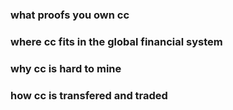 ### what proofs you own cc

### where cc fits in the global financial system

### why cc is hard to mine

### how cc is transfered and traded
